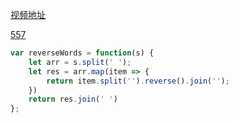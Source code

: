 [视频地址](https://www.bilibili.com/video/av60711313)

[557](https://leetcode-cn.com/problems/reverse-words-in-a-string-iii/submissions/)

```javascript
var reverseWords = function(s) {
    let arr = s.split(' ');
    let res = arr.map(item => {
        return item.split('').reverse().join('');
    })
    return res.join(' ')
};
```

